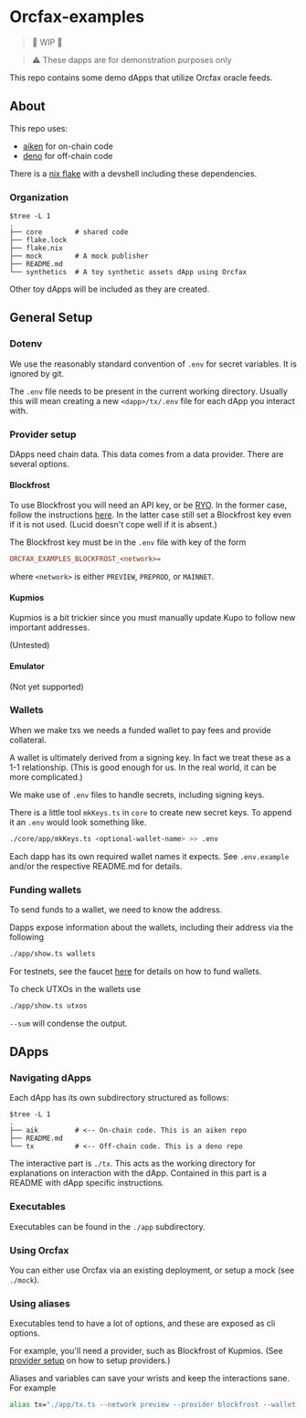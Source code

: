 # Orcfax-examples

> 🚧 WIP 🚧

> ⚠️ These dapps are for demonstration purposes only

This repo contains some demo dApps that utilize Orcfax oracle feeds.

## About

This repo uses:

- [aiken](https://aiken-lang.org/) for on-chain code
- [deno](https://deno.com/) for off-chain code

There is a [nix flake](https://nixos.wiki/wiki/Flakes) with a devshell including
these dependencies.

### Organization

```sample
$tree -L 1
.
├── core        # shared code
├── flake.lock  
├── flake.nix
├── mock        # A mock publisher
├── README.md   
└── synthetics  # A toy synthetic assets dApp using Orcfax
```

Other toy dApps will be included as they are created.

## General Setup

### Dotenv

We use the reasonably standard convention of `.env` for secret variables. It is
ignored by git.

The `.env` file needs to be present in the current working directory. Usually
this will mean creating a new `<dapp>/tx/.env` file for each dApp you
interact with.

### Provider setup

DApps need chain data. This data comes from a data provider. There are several
options.

#### Blockfrost

To use Blockfrost you will need an API key, or be
[RYO](https://github.com/blockfrost/blockfrost-backend-ryo). In the former case,
follow the instructions
[here](https://blockfrost.dev/docs/overview/getting-started). In the latter case
still set a Blockfrost key even if it is not used. (Lucid doesn't cope well
if it is absent.)

The Blockfrost key must be in the `.env` file with key of the form

```ini
ORCFAX_EXAMPLES_BLOCKFROST_<network>=
```

where `<network>` is either `PREVIEW`, `PREPROD`, or `MAINNET`.

#### Kupmios

Kupmios is a bit trickier since you must manually update Kupo to follow new
important addresses.

(Untested)

#### Emulator

(Not yet supported)

### Wallets

When we make txs we needs a funded wallet to pay fees and provide collateral.

A wallet is ultimately derived from a signing key. In fact we treat these as a
1-1 relationship. (This is good enough for us. In the real world, it can be more
complicated.)

We make use of `.env` files to handle secrets, including signing keys.

There is a little tool `mkKeys.ts` in `core` to create new secret keys. To
append it an `.env` would look something like.

```sh
./core/app/mkKeys.ts <optional-wallet-name> >> .env
```

Each dapp has its own required wallet names it expects. See `.env.example`
and/or the respective README.md for details.

### Funding wallets

To send funds to a wallet, we need to know the address.

Dapps expose information about the wallets, including their address via the
following

```sh
./app/show.ts wallets
```

For testnets, see the faucet
[here](https://docs.cardano.org/cardano-testnets/tools/faucet/) for details on
how to fund wallets.

To check UTXOs in the wallets use

```sh
./app/show.ts utxos
```

`--sum` will condense the output.

## DApps

### Navigating dApps

Each dApp has its own subdirectory structured as follows:

```
$tree -L 1
.
├── aik         # <-- On-chain code. This is an aiken repo
├── README.md
└── tx          # <-- Off-chain code. This is a deno repo
```

The interactive part is `./tx`. This acts as the working directory for
explanations on interaction with the dApp. Contained in this part is a README
with dApp specific instructions.

### Executables

Executables can be found in the `./app` subdirectory.

### Using Orcfax

You can either use Orcfax via an existing deployment, or setup a mock (see
`./mock`).

### Using aliases

Executables tend to have a lot of options, and these are exposed as cli options.

For example, you'll need a provider, such as Blockfrost of Kupmios. (See
[provider setup](#provider-setup) on how to setup providers.)

Aliases and variables can save your wrists and keep the interactions sane. For
example

```sh
alias tx="./app/tx.ts --network preview --provider blockfrost --wallet "
```
